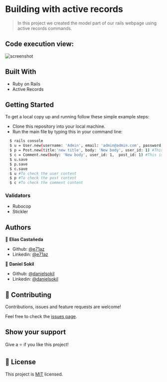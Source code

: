 # Building with active records

> In this project we created the model part of our rails webpage using active records commands.

## Code execution view:

![screenshot](./assets/code.png)

## Built With

- Ruby on Rails
- Active Records

## Getting Started

To get a local copy up and running follow these simple example steps:

- Clone this repository into your local machine.
- Run the main file by typing this in your command line:

```bash
  $ rails console
  $ u = User.new(username: 'Admin', email: 'admin@admin.com', password: '123456') #This is to create a User
  $ p = Post.new(title:'new title', body: 'New body', user_id: 1) #This is to create a post by a certain user
  $ c = Comment.new(body: 'New body', user_id: 1,  post_id: 1) #This is to create a comment by the user
  $ u.save
  $ p.save
  $ c.save
  $ u #To check the user content
  $ p #To check the post content
  $ c #To check the comment content
```

### Validators

- Rubocop
- Stickler

## Authors

👤 **Elias Castañeda**

- Github: [@e71az](https://github.com/e71az)
- Linkedin: [@e71az](https://www.linkedin.com/in/e71az/)

👤 **Daniel Sokil**

- Github: [@danielsokil](https://github.com/danielsokil)
- Linkedin: [@danielsokil](www.linkedin.com/in/daniel-sokil)

## 🤝 Contributing

Contributions, issues and feature requests are welcome!

Feel free to check the [issues page](https://github.com/danielsokil/rails-micro-reddit/issues).

## Show your support

Give a ⭐️ if you like this project!


## 📝 License

This project is [MIT](lic.url) licensed.
